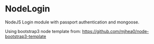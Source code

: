 NodeLogin
=========

NodeJS Login module with passport authentication and mongoose.

Using bootstrap3 node template from: https://github.com/mjhea0/node-bootstrap3-template
